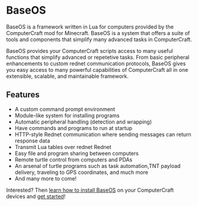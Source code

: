 BaseOS
======

BaseOS is a framework written in Lua for computers provided by the ComputerCraft mod for Minecraft. BaseOS is a system that offers a suite of tools and components that simplify many advanced tasks in ComputerCraft.

BaseOS provides your ComputerCraft scripts access to many useful functions that simplify advanced or repetetive tasks. From basic peripheral enhancements to custom rednet communication protocols, BaseOS gives you easy access to many powerful capabilities of ComputerCraft all in one extensible, scalable, and maintainable framework.

Features
--------
* A custom command prompt environment
* Module-like system for installing programs
* Automatic peripheral handling (detection and wrapping)
* Have commands and programs to run at startup
* HTTP-style Rednet communication where sending messages can return response data
* Transmit Lua tables over rednet Rednet
* Easy file and program sharing between computers
* Remote turtle control from computers and PDAs
* An arsenal of turtle programs such as task automation,TNT payload delivery, traveling to GPS coordinates, and much more
* And many more to come!

Interested? Then <a href="https://github.com/ravroid/BaseOS/wiki/Installing-BaseOS">learn how to install BaseOS</a> on your ComputerCraft devices and <a href="https://github.com/ravroid/BaseOS/wiki/Basic-Usage">get started</a>!
